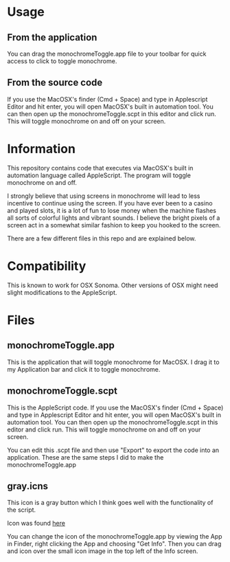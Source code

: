 # Usage

## From the application
You can drag the monochromeToggle.app file to your toolbar for quick access to click to toggle monochrome.

## From the source code
If you use the MacOSX's finder (Cmd + Space) and type in Applescript Editor and hit enter, you will open MacOSX's built in automation tool. You can then open up the monochromeToggle.scpt in this editor and click run. This will toggle monochrome on and off on your screen.

# Information

This repository contains code that executes via MacOSX's built in automation language called AppleScript. The program will toggle monochrome on and off. 

I strongly believe that using screens in monochrome will lead to less incentive to continue using the screen. If you have ever been to a casino and played slots, it is a lot of fun to lose money when the machine flashes all sorts of colorful lights and vibrant sounds. I believe the bright pixels of a screen act in a somewhat similar fashion to keep you hooked to the screen.

There are a few different files in this repo and are explained below.

# Compatibility

This is known to work for OSX Sonoma. Other versions of OSX might need slight modifications to the AppleScript.

# Files

## monochromeToggle.app

This is the application that will toggle monochrome for MacOSX. I drag it to my Application bar and click it to toggle monochrome.

## monochromeToggle.scpt

This is the AppleScript code. If you use the MacOSX's finder (Cmd + Space) and type in Applescript Editor and hit enter, you will open MacOSX's built in automation tool. You can then open up the monochromeToggle.scpt in this editor and click run. This will toggle monochrome on and off on your screen.

You can edit this .scpt file and then use "Export" to export the code into an application. These are the same steps I did to make the monochromeToggle.app

## gray.icns

This icon is a gray button which I think goes well with the functionality of the script.

Icon was found [here](https://iconarchive.com/show/soft-scraps-icons-by-hopstarter/Button-Blank-Gray-icon.html)

You can change the icon of the monochromeToggle.app by viewing the App in Finder, right clicking the App and choosing "Get Info". Then you can drag and icon over the small icon image in the top left of the Info screen.
